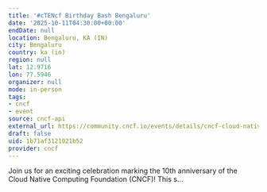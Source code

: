 ```yaml
---
title: '#cTENcf Birthday Bash Bengaluru'
date: '2025-10-11T04:30:00+00:00'
endDate: null
location: Bengaluru, KA (IN)
city: Bengaluru
country: ka (in)
region: null
lat: 12.9716
lon: 77.5946
organizer: null
mode: in-person
tags:
- cncf
- event
source: cncf-api
external_url: https://community.cncf.io/events/details/cncf-cloud-native-bangalore-presents-ctencf-birthday-bash-bengaluru/
draft: false
uid: 1b71af3121021b52
provider: cncf
---
```

Join us for an exciting celebration marking the 10th anniversary of the Cloud Native Computing Foundation (CNCF)! This s...
